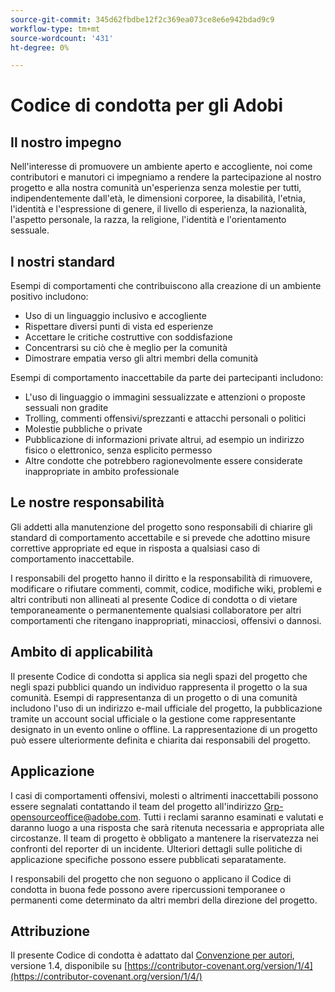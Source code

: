 ```yaml
---
source-git-commit: 345d62fbdbe12f2c369ea073ce8e6e942bdad9c9
workflow-type: tm+mt
source-wordcount: '431'
ht-degree: 0%

---
```

# Codice di condotta per gli Adobi

## Il nostro impegno

Nell&#39;interesse di promuovere un ambiente aperto e accogliente, noi come contributori e manutori ci impegniamo a rendere la partecipazione al nostro progetto e alla nostra comunità un&#39;esperienza senza molestie per tutti, indipendentemente dall&#39;età, le dimensioni corporee, la disabilità, l&#39;etnia, l&#39;identità e l&#39;espressione di genere, il livello di esperienza, la nazionalità, l&#39;aspetto personale, la razza, la religione, l&#39;identità e l&#39;orientamento sessuale.

## I nostri standard

Esempi di comportamenti che contribuiscono alla creazione di un ambiente positivo includono:

* Uso di un linguaggio inclusivo e accogliente
* Rispettare diversi punti di vista ed esperienze
* Accettare le critiche costruttive con soddisfazione
* Concentrarsi su ciò che è meglio per la comunità
* Dimostrare empatia verso gli altri membri della comunità

Esempi di comportamento inaccettabile da parte dei partecipanti includono:

* L&#39;uso di linguaggio o immagini sessualizzate e attenzioni o proposte sessuali non gradite
* Trolling, commenti offensivi/sprezzanti e attacchi personali o politici
* Molestie pubbliche o private
* Pubblicazione di informazioni private altrui, ad esempio un indirizzo fisico o elettronico, senza esplicito permesso
* Altre condotte che potrebbero ragionevolmente essere considerate inappropriate in ambito professionale

## Le nostre responsabilità

Gli addetti alla manutenzione del progetto sono responsabili di chiarire gli standard di comportamento accettabile e si prevede che adottino misure correttive appropriate ed eque in risposta a qualsiasi caso di comportamento inaccettabile.

I responsabili del progetto hanno il diritto e la responsabilità di rimuovere, modificare o rifiutare commenti, commit, codice, modifiche wiki, problemi e altri contributi non allineati al presente Codice di condotta o di vietare temporaneamente o permanentemente qualsiasi collaboratore per altri comportamenti che ritengano inappropriati, minacciosi, offensivi o dannosi.

## Ambito di applicabilità

Il presente Codice di condotta si applica sia negli spazi del progetto che negli spazi pubblici quando un individuo rappresenta il progetto o la sua comunità. Esempi di rappresentanza di un progetto o di una comunità includono l&#39;uso di un indirizzo e-mail ufficiale del progetto, la pubblicazione tramite un account social ufficiale o la gestione come rappresentante designato in un evento online o offline. La rappresentazione di un progetto può essere ulteriormente definita e chiarita dai responsabili del progetto.

## Applicazione

I casi di comportamenti offensivi, molesti o altrimenti inaccettabili possono essere segnalati contattando il team del progetto all&#39;indirizzo Grp-opensourceoffice@adobe.com. Tutti i reclami saranno esaminati e valutati e daranno luogo a una risposta che sarà ritenuta necessaria e appropriata alle circostanze. Il team di progetto è obbligato a mantenere la riservatezza nei confronti del reporter di un incidente.
Ulteriori dettagli sulle politiche di applicazione specifiche possono essere pubblicati separatamente.

I responsabili del progetto che non seguono o applicano il Codice di condotta in buona fede possono avere ripercussioni temporanee o permanenti come determinato da altri membri della direzione del progetto.

## Attribuzione

Il presente Codice di condotta è adattato dal [Convenzione per autori](https://contributor-covenant.org), versione 1.4, disponibile su [https://contributor-covenant.org/version/1/4](https://contributor-covenant.org/version/1/4/)
